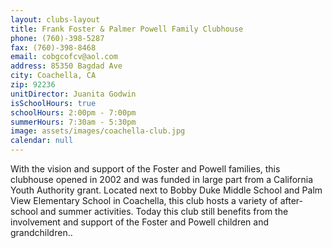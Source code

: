 ```yaml
---
layout: clubs-layout
title: Frank Foster & Palmer Powell Family Clubhouse
phone: (760)-398-5287
fax: (760)-398-8468
email: cobgcofcv@aol.com
address: 85350 Bagdad Ave
city: Coachella, CA
zip: 92236
unitDirector: Juanita Godwin
isSchoolHours: true
schoolHours: 2:00pm - 7:00pm
summerHours: 7:30am - 5:30pm
image: assets/images/coachella-club.jpg
calendar: null
---
```


With the vision and support of the Foster and Powell families, this clubhouse opened in 2002 and was funded in large part from a California Youth Authority grant. Located next to Bobby Duke Middle School and Palm View Elementary School in Coachella, this club hosts a variety of after-school and summer activities. Today this club still benefits from the involvement and support of the Foster and Powell children and grandchildren..
